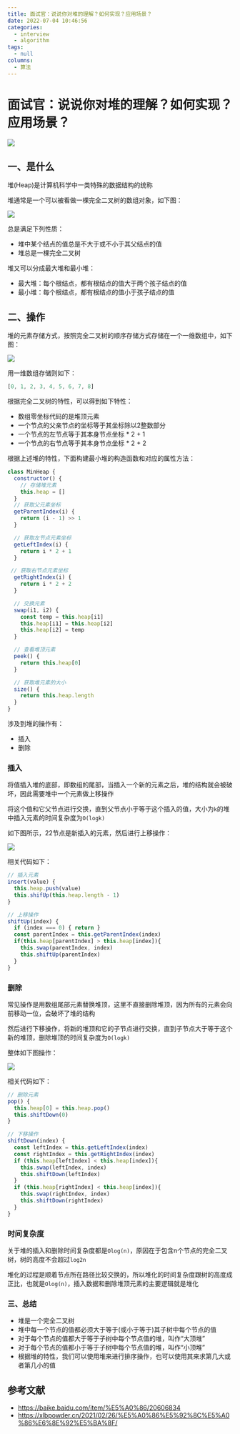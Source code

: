 ```yaml
---
title: 面试官：说说你对堆的理解？如何实现？应用场景？
date: 2022-07-04 10:46:56
categories: 
  - interview
  - algorithm
tags: 
  - null
columns: 
  - 算法
---
```

# 面试官：说说你对堆的理解？如何实现？应用场景？

 ![](https://static.vue-js.com/dd12c700-1ed7-11ec-8e64-91fdec0f05a1.png)

## 一、是什么

堆(Heap)是计算机科学中一类特殊的数据结构的统称

堆通常是一个可以被看做一棵完全二叉树的数组对象，如下图：

 ![](https://static.vue-js.com/ea0fd1f0-1ed7-11ec-8e64-91fdec0f05a1.png)

总是满足下列性质：

- 堆中某个结点的值总是不大于或不小于其父结点的值
- 堆总是一棵完全二叉树

堆又可以分成最大堆和最小堆：

- 最大堆：每个根结点，都有根结点的值大于两个孩子结点的值
- 最小堆：每个根结点，都有根结点的值小于孩子结点的值

## 二、操作

堆的元素存储方式，按照完全二叉树的顺序存储方式存储在一个一维数组中，如下图：

![](https://static.vue-js.com/ea0fd1f0-1ed7-11ec-8e64-91fdec0f05a1.png)

用一维数组存储则如下：

```js
[0, 1, 2, 3, 4, 5, 6, 7, 8]
```

根据完全二叉树的特性，可以得到如下特性：

- 数组零坐标代码的是堆顶元素
- 一个节点的父亲节点的坐标等于其坐标除以2整数部分
- 一个节点的左节点等于其本身节点坐标 * 2 + 1
- 一个节点的右节点等于其本身节点坐标 * 2 + 2

根据上述堆的特性，下面构建最小堆的构造函数和对应的属性方法：

```js
class MinHeap {
  constructor() {
    // 存储堆元素
    this.heap = []
  }
  // 获取父元素坐标
  getParentIndex(i) {
    return (i - 1) >> 1
  }

  // 获取左节点元素坐标
  getLeftIndex(i) {
    return i * 2 + 1
  }

 // 获取右节点元素坐标
  getRightIndex(i) {
    return i * 2 + 2
  }

  // 交换元素
  swap(i1, i2) {
    const temp = this.heap[i1]
    this.heap[i1] = this.heap[i2]
    this.heap[i2] = temp
  }

  // 查看堆顶元素
  peek() {
    return this.heap[0]
  }

  // 获取堆元素的大小
  size() {
    return this.heap.length
  }
}
```

涉及到堆的操作有：

- 插入
- 删除

### 插入

将值插入堆的底部，即数组的尾部，当插入一个新的元素之后，堆的结构就会被破坏，因此需要堆中一个元素做上移操作

将这个值和它父节点进行交换，直到父节点小于等于这个插入的值，大小为`k`的堆中插入元素的时间复杂度为`O(logk)`

如下图所示，22节点是新插入的元素，然后进行上移操作：

 ![](https://static.vue-js.com/06893fb0-1ed8-11ec-8e64-91fdec0f05a1.png)

相关代码如下：

```js
// 插入元素
insert(value) {
  this.heap.push(value)
  this.shifUp(this.heap.length - 1)
}

// 上移操作
shiftUp(index) {
  if (index === 0) { return }
  const parentIndex = this.getParentIndex(index)
  if(this.heap[parentIndex] > this.heap[index]){
    this.swap(parentIndex, index)
    this.shiftUp(parentIndex)
  }
}
```

### 删除

常见操作是用数组尾部元素替换堆顶，这里不直接删除堆顶，因为所有的元素会向前移动一位，会破坏了堆的结构

然后进行下移操作，将新的堆顶和它的子节点进行交换，直到子节点大于等于这个新的堆顶，删除堆顶的时间复杂度为`O(logk)`

整体如下图操作：

 ![](https://static.vue-js.com/12a2a160-1ed8-11ec-a752-75723a64e8f5.png)

相关代码如下：

```js
// 删除元素
pop() {
  this.heap[0] = this.heap.pop()
  this.shiftDown(0)
}

// 下移操作
shiftDown(index) {
  const leftIndex = this.getLeftIndex(index)
  const rightIndex = this.getRightIndex(index)
  if (this.heap[leftIndex] < this.heap[index]){
    this.swap(leftIndex, index)
    this.shiftDown(leftIndex)
  }
  if (this.heap[rightIndex] < this.heap[index]){
    this.swap(rightIndex, index)
    this.shiftDown(rightIndex)
  }
}
```

### 时间复杂度

关于堆的插入和删除时间复杂度都是`Olog(n)`，原因在于包含n个节点的完全二叉树，树的高度不会超过`log2n`

堆化的过程是顺着节点所在路径比较交换的，所以堆化的时间复杂度跟树的高度成正比，也就是`Olog(n)`，插入数据和删除堆顶元素的主要逻辑就是堆化

### 三、总结

- 堆是一个完全二叉树
- 堆中每一个节点的值都必须大于等于(或小于等于)其子树中每个节点的值
- 对于每个节点的值都大于等于子树中每个节点值的堆，叫作“大顶堆”
- 对于每个节点的值都小于等于子树中每个节点值的堆，叫作“小顶堆”
- 根据堆的特性，我们可以使用堆来进行排序操作，也可以使用其来求第几大或者第几小的值

## 参考文献

- <https://baike.baidu.com/item/%E5%A0%86/20606834>
- <https://xlbpowder.cn/2021/02/26/%E5%A0%86%E5%92%8C%E5%A0%86%E6%8E%92%E5%BA%8F/>
